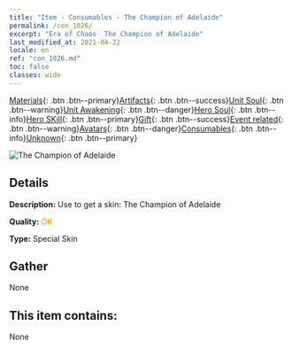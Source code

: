 ```yaml
---
title: "Item - Consumables - The Champion of Adelaide"
permalink: /con_1026/
excerpt: "Era of Chaos  The Champion of Adelaide"
last_modified_at: 2021-04-22
locale: en
ref: "con_1026.md"
toc: false
classes: wide
---
```

 [Materials](/Items/){: .btn .btn--primary}[Artifacts](/Items/Artifacts/){: .btn .btn--success}[Unit Soul](/Items/UnitSoul/){: .btn .btn--warning}[Unit Awakening](/Items/UnitAwakening/){: .btn .btn--danger}[Hero Soul](/Items/HeroSoul/){: .btn .btn--info}[Hero SKill](/Items/HeroSkill/){: .btn .btn--primary}[Gift](/Items/Gift/){: .btn .btn--success}[Event related](/Items/Events/){: .btn .btn--warning}[Avatars](/Items/Avatars/){: .btn .btn--danger}[Consumables](/Items/Consumables/){: .btn .btn--info}[Unknown](/Items/Unknown/){: .btn .btn--primary}

 ![The Champion of Adelaide](/images/h/h_Adelaide8.jpg)

## Details
 **Description:** Use to get a skin: The Champion of Adelaide

 **Quality:** <span style="color: #FF8C00">OK</span>

 **Type:** Special Skin

## Gather

  None

## This item contains:

  None

